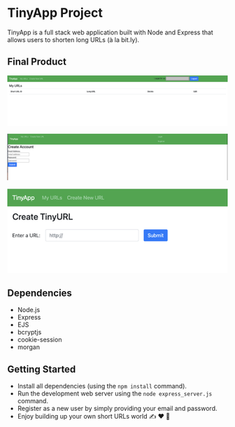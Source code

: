 # TinyApp Project

TinyApp is a full stack web application built with Node and Express that allows users to shorten long URLs (à la bit.ly).

## Final Product

!["URLs page for logged-in users"](https://github.com/lorraineC26/tinyapp/blob/main/docs/urls.png?raw=true)

!["Registration page"](https://github.com/lorraineC26/tinyapp/blob/main/docs/register-page.png?raw=true)

!["create new urls"](https://github.com/lorraineC26/tinyapp/blob/main/docs/createNewUrls.png?raw=true)

## Dependencies

- Node.js
- Express
- EJS
- bcryptjs
- cookie-session
- morgan

## Getting Started

- Install all dependencies (using the `npm install` command).
- Run the development web server using the `node express_server.js` command.
- Register as a new user by simply providing your email and password.
- Enjoy building up your own short URLs world ✍️ ❤️ 📑